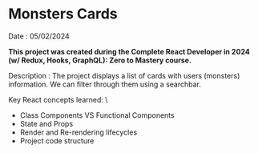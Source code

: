 # Monsters Cards

Date : 05/02/2024 

**This project was created during the Complete React Developer in 2024 (w/ Redux, Hooks, GraphQL): Zero to Mastery course.** 

Description : The project displays a list of cards with users (monsters) information. We can filter through them using a searchbar. 

Key React concepts learned: \
* Class Components VS Functional Components
* State and Props
* Render and Re-rendering lifecycles
* Project code structure
